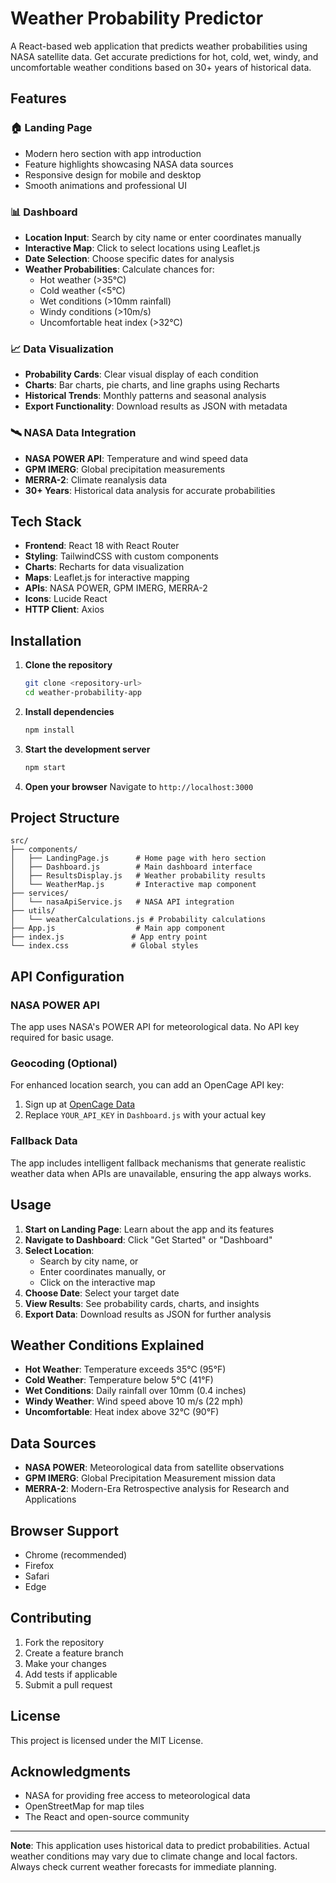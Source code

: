 # Weather Probability Predictor

A React-based web application that predicts weather probabilities using NASA satellite data. Get accurate predictions for hot, cold, wet, windy, and uncomfortable weather conditions based on 30+ years of historical data.

## Features

### 🏠 Landing Page
- Modern hero section with app introduction
- Feature highlights showcasing NASA data sources
- Responsive design for mobile and desktop
- Smooth animations and professional UI

### 📊 Dashboard
- **Location Input**: Search by city name or enter coordinates manually
- **Interactive Map**: Click to select locations using Leaflet.js
- **Date Selection**: Choose specific dates for analysis
- **Weather Probabilities**: Calculate chances for:
  - Hot weather (>35°C)
  - Cold weather (<5°C) 
  - Wet conditions (>10mm rainfall)
  - Windy conditions (>10m/s)
  - Uncomfortable heat index (>32°C)

### 📈 Data Visualization
- **Probability Cards**: Clear visual display of each condition
- **Charts**: Bar charts, pie charts, and line graphs using Recharts
- **Historical Trends**: Monthly patterns and seasonal analysis
- **Export Functionality**: Download results as JSON with metadata

### 🛰️ NASA Data Integration
- **NASA POWER API**: Temperature and wind speed data
- **GPM IMERG**: Global precipitation measurements
- **MERRA-2**: Climate reanalysis data
- **30+ Years**: Historical data analysis for accurate probabilities

## Tech Stack

- **Frontend**: React 18 with React Router
- **Styling**: TailwindCSS with custom components
- **Charts**: Recharts for data visualization
- **Maps**: Leaflet.js for interactive mapping
- **APIs**: NASA POWER, GPM IMERG, MERRA-2
- **Icons**: Lucide React
- **HTTP Client**: Axios

## Installation

1. **Clone the repository**
   ```bash
   git clone <repository-url>
   cd weather-probability-app
   ```

2. **Install dependencies**
   ```bash
   npm install
   ```

3. **Start the development server**
   ```bash
   npm start
   ```

4. **Open your browser**
   Navigate to `http://localhost:3000`

## Project Structure

```
src/
├── components/
│   ├── LandingPage.js      # Home page with hero section
│   ├── Dashboard.js        # Main dashboard interface
│   ├── ResultsDisplay.js   # Weather probability results
│   └── WeatherMap.js       # Interactive map component
├── services/
│   └── nasaApiService.js   # NASA API integration
├── utils/
│   └── weatherCalculations.js # Probability calculations
├── App.js                  # Main app component
├── index.js               # App entry point
└── index.css              # Global styles
```

## API Configuration

### NASA POWER API
The app uses NASA's POWER API for meteorological data. No API key required for basic usage.

### Geocoding (Optional)
For enhanced location search, you can add an OpenCage API key:
1. Sign up at [OpenCage Data](https://opencagedata.com/)
2. Replace `YOUR_API_KEY` in `Dashboard.js` with your actual key

### Fallback Data
The app includes intelligent fallback mechanisms that generate realistic weather data when APIs are unavailable, ensuring the app always works.

## Usage

1. **Start on Landing Page**: Learn about the app and its features
2. **Navigate to Dashboard**: Click "Get Started" or "Dashboard"
3. **Select Location**: 
   - Search by city name, or
   - Enter coordinates manually, or
   - Click on the interactive map
4. **Choose Date**: Select your target date
5. **View Results**: See probability cards, charts, and insights
6. **Export Data**: Download results as JSON for further analysis

## Weather Conditions Explained

- **Hot Weather**: Temperature exceeds 35°C (95°F)
- **Cold Weather**: Temperature below 5°C (41°F)
- **Wet Conditions**: Daily rainfall over 10mm (0.4 inches)
- **Windy Weather**: Wind speed above 10 m/s (22 mph)
- **Uncomfortable**: Heat index above 32°C (90°F)

## Data Sources

- **NASA POWER**: Meteorological data from satellite observations
- **GPM IMERG**: Global Precipitation Measurement mission data
- **MERRA-2**: Modern-Era Retrospective analysis for Research and Applications

## Browser Support

- Chrome (recommended)
- Firefox
- Safari
- Edge

## Contributing

1. Fork the repository
2. Create a feature branch
3. Make your changes
4. Add tests if applicable
5. Submit a pull request

## License

This project is licensed under the MIT License.

## Acknowledgments

- NASA for providing free access to meteorological data
- OpenStreetMap for map tiles
- The React and open-source community

---

**Note**: This application uses historical data to predict probabilities. Actual weather conditions may vary due to climate change and local factors. Always check current weather forecasts for immediate planning.
